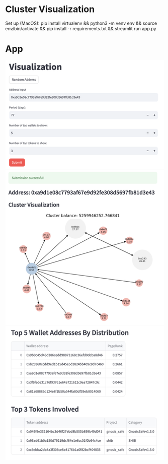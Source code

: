 # Cluster Visualization

Set up (MacOS): pip install virtualenv && python3 -m venv env && source env/bin/activate && pip install -r requirements.txt && streamlit run app.py

# App

![User selection interface](./images/app1.png)
![Cluster visualization screenshot](./images/app2.png)
![Top wallets and top tokens tables](./images/app3.png)
